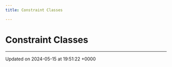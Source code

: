 ```yaml
---
title: Constraint Classes

---
```


# Constraint Classes








-------------------------------

Updated on 2024-05-15 at 19:51:22 +0000